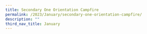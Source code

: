 ```yaml
---
title: Secondary One Orientation Campfire
permalink: /2023/January/secondary-one-orientation-campfire/
description: ""
third_nav_title: January
---
```

